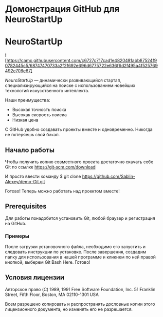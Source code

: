 ﻿
# Домонстрация GitHub для  NeuroStartUp

# NeuroStartUp

![https://camo.githubusercontent.com/c6727c717cad1e4820481abb87524f90782445c5/68747470733a2f2f692e696d6775722e636f6d2f495a4f525769492e706e67]

*NeuroStartUp* — динамически развивающийся стартап, специализирующийся на поиске с использованием новейших технологий искусственного интеллекта.

Наши преимущества:
* Высокая точность поиска
* Высокая скорость поиска
* Низкая цена

С GitHub удобно создавать проекты вместе и одновременно. Никогда не потеряешь свой бэкап. 

## Начало работы

Чтобы получить копию совместного проекта достаточно скачать себе Git по ссылке https://git-scm.com/download

И просто ввести команду $ git clone https://github.com/Sablin-Alexey/demo-Git.git 

Готово! Теперь можно работать над проектом вместе!

## Prerequisites

Для работы понадобится установить Git, любой браузер и регистрация на GitHub.

### Примеры

После загрузки установочного файла, необходимо его запустить и следовать инструкции по установке. После завершения, создадим папку для использования в нашей программе и кликнем по ней правой кнопкой, выберем Git Bash Here. Готово!

## Условия лицензии

Авторское право (C) 1989, 1991 Free Software Foundation, Inc.
51 Franklin Street, Fifth Floor, Boston, MA 02110-1301 USA

Всем разрешено копировать и распространять дословные копии
этого лицензионного документа, но изменять его не разрешается.
